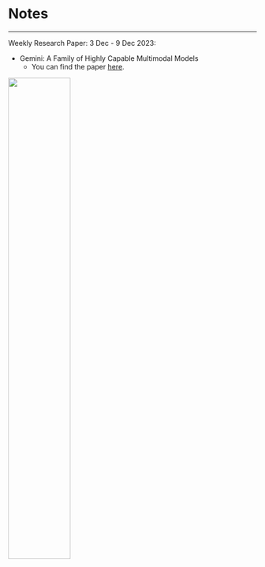 # Notes
___
Weekly Research Paper:
3 Dec - 9 Dec 2023:
- Gemini: A Family of Highly Capable Multimodal Models
    - You can find the paper [here](https://assets.bwbx.io/documents/users/iqjWHBFdfxIU/r7G7RrtT6rnM/v0).


<img src="https://i.pinimg.com/originals/8b/1a/c8/8b1ac82f4d555c91676818a7fe8a87d1.gif"  width=50% height=50%>

